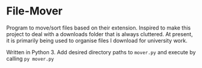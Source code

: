 # File-Mover
Program to move/sort files based on their extension.
Inspired to make this project to deal with a downloads folder that is always cluttered. At present, it is primarily being used to organise files I download for university work. 

Written in Python 3.
Add desired directory paths to ```mover.py``` and execute by calling ```py mover.py```
